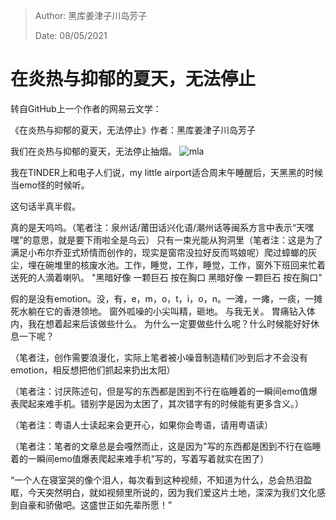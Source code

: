 > Author: 黑库姜津子川岛芳子
>
> Date: 08/05/2021

# 在炎热与抑郁的夏天，无法停止

转自GitHub上一个作者的网易云文学：

《在炎热与抑郁的夏天，无法停止》作者：黑库姜津子川岛芳子

我们在炎热与抑郁的夏天，无法停止抽烟。
![mla](../assets/%E6%88%AA%E5%B1%8F2021-05-06%2000.26.26.png)

我在TINDER上和电子人们说，my little airport适合周末午睡醒后，天黑黑的时候当emo怪的时候听。

这句话半真半假。

真的是天呜呜。（笔者注：泉州话/莆田话兴化语/潮州话等闽系方言中表示“天嘿嘿”的意思，就是要下雨啦全是乌云）
只有一束光能从狗洞里（笔者注：这是为了满足小布尔乔亚式矫情而创作的，现实是窗帘没拉好反而骂娘呢）爬过蟑螂的灰尘，埋在碗堆里的核废水池。工作，睡觉，工作，睡觉，工作，窗外下班回来忙着送死的人滴着喇叭。
"黑暗好像 一颗巨石 按在胸口 黑暗好像 一颗巨石 按在胸口"

假的是没有emotion。没，有，e，m，o，t，i，o，n。一滩，一瘫，一痰，一摊死水躺在它的香港领地。
窗外呱噪的小尖叫精，砸地。
与我无关。
胃痛钻入体内，我在想着起来后该做些什么。
为什么一定要做些什么呢？什么时候能好好休息一下呢？

（笔者注，创作需要浪漫化，实际上笔者被小噪音制造精们吵到后才不会没有emotion，相反想把他们抓起来扔出太阳） 

（笔者注：讨厌陈述句，但是写的东西都是困到不行在临睡着的一瞬间emo值爆表爬起来难手机。错别字是因为太困了，其次错字有的时候能有更多含义。）

（笔者注：粤语人士读起来会更开心，如果你会粤语，请用粤语读） 

（笔者注：笔者的文章总是会嘎然而止，这是因为"写的东西都是困到不行在临睡着的一瞬间emo值爆表爬起来难手机"写的，写着写着就实在困了）

“一个人在寝室哭的像个泪人，每次看到这种视频，不知道为什么，总会热泪盈眶，今天突然明白，就如视频里所说的，因为我们爱这片土地，深深为我们文化感到自豪和骄傲吧。这盛世正如先辈所愿！​”